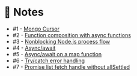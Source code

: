 # :notebook: Notes

* #1 - [Mongo Cursor](notes/mongo-cursor.md)
* #2 - [Function composition with async functions](function-composition-async-await.js)
* #3 - [Nonblocking Node.js process flow](process-flow.js)
* #4 - [Async/await](async-await.js)
* #5 - [Async/await on a map function](async-await-map.js)
* #6 - [Try/catch error handling](try-catch-error-handling.js)
* #7 - [Promise list fetch handle without allSettled](promise-rejection.js)
